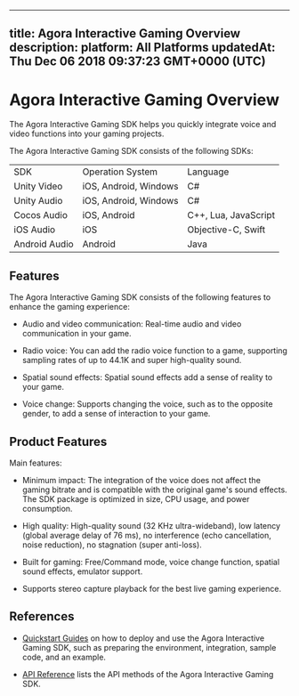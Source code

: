 
---
title: Agora Interactive Gaming Overview
description: 
platform: All Platforms
updatedAt: Thu Dec 06 2018 09:37:23 GMT+0000 (UTC)
---
# Agora Interactive Gaming Overview
The Agora Interactive Gaming SDK helps you quickly integrate voice and video functions into your gaming projects.

The Agora Interactive Gaming SDK consists of the following SDKs:

<table>
<colgroup>
<col/>
<col/>
<col/>
</colgroup>
<tbody>
<tr><td>SDK</td>
<td>Operation System</td>
<td>Language</td>
</tr>
<tr><td>Unity Video</td>
<td>iOS, Android, Windows</td>
<td>C#</td>
</tr>
<tr><td>Unity Audio</td>
<td>iOS, Android, Windows</td>
<td>C#</td>
</tr>
<tr><td>Cocos Audio</td>
<td>iOS, Android</td>
<td>C++, Lua, JavaScript</td>
</tr>
<tr><td>iOS Audio</td>
<td>iOS</td>
<td>Objective-C, Swift</td>
</tr>
<tr><td>Android Audio</td>
<td>Android</td>
<td>Java</td>
</tr>
</tbody>
</table>



## Features

The Agora Interactive Gaming SDK consists of the following features to enhance the gaming experience:

-   Audio and video communication: Real-time audio and video communication in your game.

-   Radio voice: You can add the radio voice function to a game, supporting sampling rates of up to 44.1K and super high-quality sound.

-   Spatial sound effects: Spatial sound effects add a sense of reality to your game.

-   Voice change: Supports changing the voice, such as to the opposite gender, to add a sense of interaction to your game.


## Product Features

Main features:

-   Minimum impact: The integration of the voice does not affect the gaming bitrate and is compatible with the original game's sound effects. The SDK package is optimized in size, CPU usage, and power consumption.

-   High quality: High-quality sound \(32 KHz ultra-wideband\), low latency \(global average delay of 76 ms\), no interference \(echo cancellation, noise reduction\), no stagnation \(super anti-loss\).

-   Built for gaming: Free/Command mode, voice change function, spatial sound effects, emulator support.

-   Supports stereo capture playback for the best live gaming experience.


## References

-   [Quickstart Guides](../../en/Quickstart%20Guide/game_cocos_android.md) on how to deploy and use the Agora Interactive Gaming SDK, such as preparing the environment, integration, sample code, and an example.

-   [API Reference](../../en/API%20Reference/game_android.md) lists the API methods of the Agora Interactive Gaming SDK.



